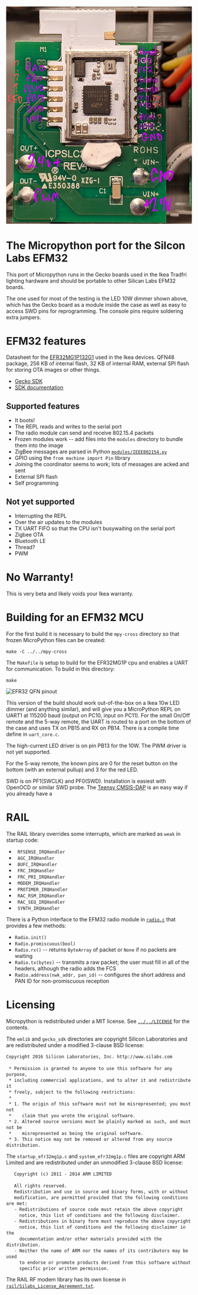 ![EFR32 pinout showing SWD, RX/TX, and LED pins](efr32-pinout.jpg)

# The Micropython port for the Silcon Labs EFM32

This port of Micropython runs in the Gecko boards used in the Ikea
Tradfri lighting hardware and should be portable to other Silican Labs
EFM32 boards.

The one used for most of the testing is the LED 10W dimmer shown above,
which has the Gecko board as a module inside the case as well as easy to
access SWD pins for reprogramming.  The console pins require soldering
extra jumpers.

# EFM32 features

Datasheet for the [EFR32MG1P132G1](https://www.silabs.com/documents/public/data-sheets/efr32mg1-datasheet.pdf)
used in the Ikea devices.  QFN48 package, 256 KB of internal flash, 32 KB of internal RAM, external SPI flash
for storing OTA images or other things.

* [Gecko SDK](https://github.com/SiliconLabs/Gecko_SDK)
* [SDK documentation](https://siliconlabs.github.io/Gecko_SDK_Doc/)

## Supported features
* It boots!
* The REPL reads and writes to the serial port
* The radio module can send and receive 802.15.4 packets
* Frozen modules work -- add files into the `modules` directory to bundle them into the image
* ZigBee messages are parsed in Python [`modules/IEEE802154.py`](modules/IEEE802154.py)
* GPIO using the `from machine import Pin` library
* Joining the coordinator seems to work; lots of messages are acked and sent
* External SPI flash
* Self programming

## Not yet supported
* Interrupting the REPL
* Over the air updates to the modules
* TX UART FIFO so that the CPU isn't busywaiting on the serial port
* Zigbee OTA
* Bluetooth LE
* Thread?
* PWM

# No Warranty!

This is very beta and likely voids your Ikea warranty.

# Building for an EFM32 MCU

For the first build it is necessary to build the `mpy-cross` directory
so that frozen MicroPython files can be created:

	make -C ../../mpy-cross

The `Makefile` is setup to build for the EFR32MG1P cpu and enables a UART
for communication.  To build in this directory:

	make

![EFR32 QFN pinout](efr32-pins.png)

This version of the build should work out-of-the-box on a Ikea 10w LED
dimmer (and anything similar), and will give you a MicroPython REPL on
UART1 at 115200 baud (output on PC10, input on PC11).  For the small
On/Off remote and the 5-way remote, the UART is routed to a port on
the bottom of the case and uses TX on PB15 and RX on PB14.  There is a
compile time define in `uart_core.c`.

The high-current LED driver is on pin PB13 for the 10W.  The PWM driver
is not yet supported.

For the 5-way remote, the known pins are 0 for the reset button on the bottom (with an external pullup) and 3 for the red LED.

SWD is on PF1(SWCLK) and PF0(SWD).  Installation is easiest with OpenOCD or
similar SWD probe.  The [Teensy CMSIS-DAP](https://github.com/osresearch/arduino-cmsis-dap)
is an easy way if you already have a 

# RAIL

The RAIL library overrides some interrupts, which are marked as `weak` in startup code:
* ` RFSENSE_IRQHandler`
* ` AGC_IRQHandler`
* ` BUFC_IRQHandler`
* ` FRC_IRQHandler`
* ` FRC_PRI_IRQHandler`
* ` MODEM_IRQHandler`
* ` PROTIMER_IRQHandler`
* ` RAC_RSM_IRQHandler`
* ` RAC_SEQ_IRQHandler`
* ` SYNTH_IRQHandler`

There is a Python interface to the EFM32 radio module in [`radio.c`](radio.c) that provides a few methods:

* `Radio.init()`
* `Radio.promiscuous(bool)`
* `Radio.rx()` -- returns `ByteArray` of packet or `None` if no packets are waiting
* `Radio.tx(bytes)` -- transmits a raw packet; the user must fill in all of the headers, although the radio adds the FCS
* `Radio.address(nwk_addr, pan_id)` -- configures the short address and PAN ID for non-promiscuous reception


# Licensing

Micropython is redistributed under a MIT license.  See [`../../LICENSE`](../../LICENSE)
for the contents.

The `emlib` and `gecko_sdk` directories are copyright Silicon Laboratories
and are redistributed under a modified 3-clause BSD license:

```
Copyright 2016 Silicon Laboratories, Inc. http://www.silabs.com

 * Permission is granted to anyone to use this software for any purpose,
 * including commercial applications, and to alter it and redistribute it
 * freely, subject to the following restrictions:
 *
 * 1. The origin of this software must not be misrepresented; you must not
 *    claim that you wrote the original software.
 * 2. Altered source versions must be plainly marked as such, and must not be
 *    misrepresented as being the original software.
 * 3. This notice may not be removed or altered from any source distribution.
```

The `startup_efr32mg1p.c` and `system_efr32mg1p.c` files are
copyright ARM Limited and are redistributed under an unmodified 3-clause BSD license:

```
   Copyright (c) 2011 - 2014 ARM LIMITED

   All rights reserved.
   Redistribution and use in source and binary forms, with or without
   modification, are permitted provided that the following conditions are met:
   - Redistributions of source code must retain the above copyright
     notice, this list of conditions and the following disclaimer.
   - Redistributions in binary form must reproduce the above copyright
     notice, this list of conditions and the following disclaimer in the
     documentation and/or other materials provided with the distribution.
   - Neither the name of ARM nor the names of its contributors may be used
     to endorse or promote products derived from this software without
     specific prior written permission.
```

The RAIL RF modem library has its own license in [`rail/Silabs_License_Agreement.txt`](rail/Silabs_License_Agreement.txt).

